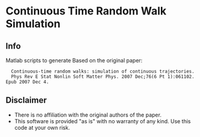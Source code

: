 # Continuous Time Random Walk Simulation

## Info
Matlab scripts to generate 
Based on the original paper:
```
  Continuous-time random walks: simulation of continuous trajectories.
  Phys Rev E Stat Nonlin Soft Matter Phys. 2007 Dec;76(6 Pt 1):061102. Epub 2007 Dec 4.
```
## Disclaimer
* There is no affiliation with the original authors of the paper.
* This software is provided "as is" with no warranty of any kind. Use this code at your own risk.
